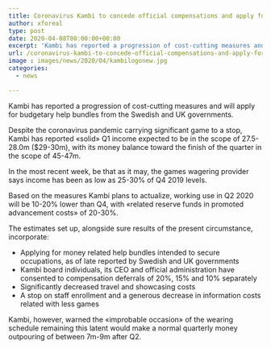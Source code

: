 ```yaml
---
title: Coronavirus Kambi to concede official compensations and apply for government support
author: xforeal 
type: post
date: 2020-04-08T00:00:00+00:00
excerpt: 'Kambi has reported a progression of cost-cutting measures and will apply for money related help bundles from the Swedish and UK governments '
url: /coronavirus-kambi-to-concede-official-compensations-and-apply-for-government-support/
image : images/news/2020/04/kambilogonew.jpg
categories:
  - news

---
```

Kambi has reported a progression of cost-cutting measures and will apply for budgetary help bundles from the Swedish and UK governments. 

Despite the coronavirus pandemic carrying significant game to a stop, Kambi has reported &#171;solid&#187; Q1 income expected to be in the scope of 27.5-28.0m ($29-30m), with its money balance toward the finish of the quarter in the scope of 45-47m. 

In the most recent week, be that as it may, the games wagering provider says income has been as low as 25-30&percnt; of Q4 2019 levels. 

Based on the measures Kambi plans to actualize, working use in Q2 2020 will be 10-20&percnt; lower than Q4, with &#171;related reserve funds in promoted advancement costs&#187; of 20-30&percnt;. 

The estimates set up, alongside sure results of the present circumstance, incorporate: 

  * Applying for money related help bundles intended to secure occupations, as of late reported by Swedish and UK governments 
  * Kambi board individuals, its CEO and official administration have consented to compensation deferrals of 20&percnt;, 15&percnt; and 10&percnt; separately 
  * Significantly decreased travel and showcasing costs 
  * A stop on staff enrollment and a generous decrease in information costs related with less games 

Kambi, however, warned the &#171;improbable occasion&#187; of the wearing schedule remaining this latent would make a normal quarterly money outpouring of between 7m-9m after Q2.